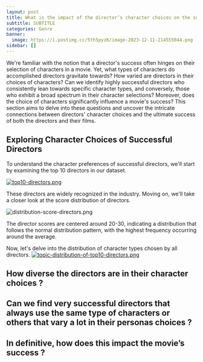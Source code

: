 ```yaml
---
layout: post
title: What is the impact of the director’s character choices on the success of the movie ?
subtitle: SUBTITLE
categories: Genre
banner:
  image: https://i.postimg.cc/5th5pyzK/image-2023-12-11-214555044.png
sidebar: []
---
```

We're familiar with the notion that a director's success often hinges on their selection of characters in a movie. Yet, what types of characters do accomplished directors gravitate towards? How varied are directors in their choices of characters? Can we identify highly successful directors who consistently lean towards specific character types, and conversely, those who exhibit a broad spectrum in their character selections? Moreover, does the choice of characters significantly influence a movie's success? This section aims to delve into these questions and uncover the intricate connections between directors' character choices and the ultimate success of both the directors and their films.

## Exploring Character Choices of Successful Directors
To understand the character preferences of successful directors, we'll start by examining the top 10 directors in our dataset.

[![top10-directors.png](https://i.postimg.cc/qqDrQDsd/top10-directors.png)](https://postimg.cc/SY9Hxr1Z)

These directors are widely recognized in the industry. Moving on, we'll take a closer look at the score distribution of directors.

![distribution-score-directors.png](https://i.postimg.cc/cCnBzRdv/distribution-score-directors.png)

The director scores are centered around 20-30, indicating a distribution that follows the normal distribution pattern, with the highest frequency occurring around the average.

Now, let's delve into the distribution of character types chosen by all directors.
[![topic-distribution-of-top10-directors.png](https://i.postimg.cc/6pqdq8jj/topic-distribution-of-top10-directors.png)](https://postimg.cc/HrGJPkCX)


## How diverse the directors are in their character choices ? 
## Can we find very successful directors that always use the same type of characters or others that vary a lot in their personas choices ?
## In definitive, how does this impact the movie’s success ?

<!-- ![Temp Image](https://i.postimg.cc/sX52PNjZ/image-2023-12-11-214406269.png) -->
<!-- Example of manual size change, if you use both width and height the original aspect ratio of the image will not be preserved (deformation) -->
<!-- <img src="https://i.postimg.cc/sX52PNjZ/image-2023-12-11-214406269.png" alt="Temp Image" width="300"> height="50"> -->

